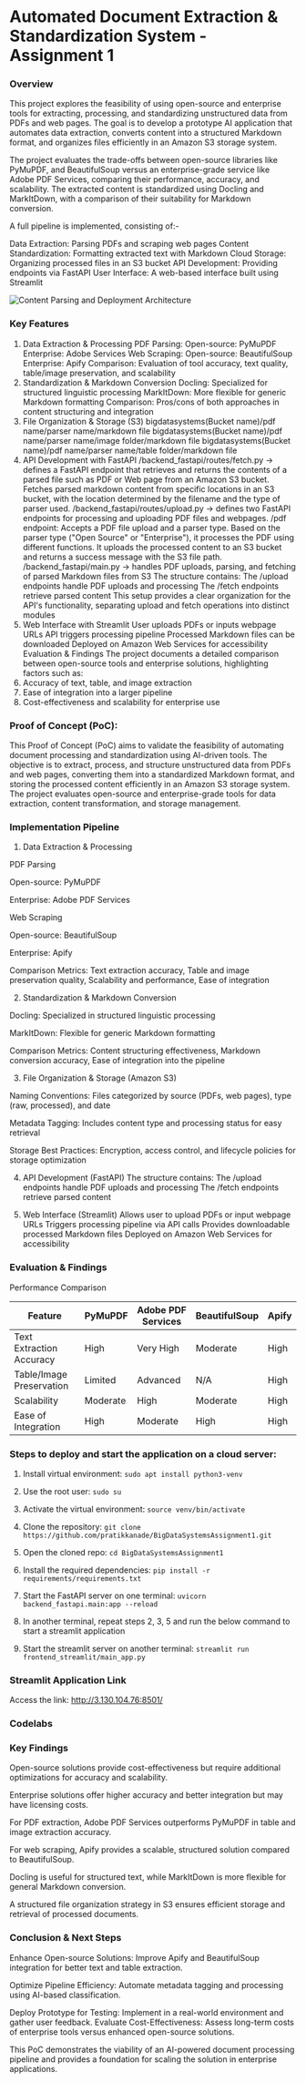 # Automated Document Extraction & Standardization System - Assignment 1

### Overview

This project explores the feasibility of using open-source and enterprise tools for extracting, processing, and standardizing unstructured data from PDFs and web pages. The goal is to develop a prototype AI application that automates data extraction, converts content into a structured Markdown format, and organizes files efficiently in an Amazon S3 storage system.

The project evaluates the trade-offs between open-source libraries like PyMuPDF, and BeautifulSoup versus an enterprise-grade service like Adobe PDF Services, comparing their performance, accuracy, and scalability. The extracted content is standardized using Docling and MarkItDown, with a comparison of their suitability for Markdown conversion.

A full pipeline is implemented, consisting of:-

Data Extraction: Parsing PDFs and scraping web pages
Content Standardization: Formatting extracted text with Markdown
Cloud Storage: Organizing processed files in an S3 bucket
API Development: Providing endpoints via FastAPI
User Interface: A web-based interface built using Streamlit


![Content Parsing and Deployment Architecture](https://github.com/pratikkanade/PDFExtractorApplication/blob/main/architecture_diagram.jpeg?raw=true)


### Key Features
1. Data Extraction & Processing
PDF Parsing:
Open-source: PyMuPDF
Enterprise: Adobe Services
Web Scraping:
Open-source: BeautifulSoup
Enterprise: Apify
Comparison: Evaluation of tool accuracy, text quality, table/image preservation, and scalability
2. Standardization & Markdown Conversion
Docling: Specialized for structured linguistic processing
MarkItDown: More flexible for generic Markdown formatting
Comparison: Pros/cons of both approaches in content structuring and integration
3. File Organization & Storage (S3)
bigdatasystems(Bucket name)/pdf name/parser name/markdown file
bigdatasystems(Bucket name)/pdf name/parser name/image folder/markdown file
bigdatasystems(Bucket name)/pdf name/parser name/table folder/markdown file
5. API Development with FastAPI
/backend_fastapi/routes/fetch.py → defines a FastAPI endpoint that retrieves and returns the contents of a parsed file such as PDF or Web page from an Amazon S3 bucket. Fetches parsed markdown content from specific locations in an S3 bucket, with the location determined by the filename and the type of parser used.
/backend_fastapi/routes/upload.py → defines two FastAPI endpoints for processing and uploading PDF files and webpages.
 /pdf endpoint: Accepts a PDF file upload and a parser type. Based on the parser type ("Open Source" or "Enterprise"), it processes the PDF using different functions. It uploads the processed content to an S3 bucket and returns a success message with the S3 file path.
/backend_fastapi/main.py → handles PDF uploads, parsing, and fetching of parsed Markdown files from S3
The structure contains:
The /upload endpoints handle PDF uploads and processing
The /fetch endpoints retrieve parsed content
This setup provides a clear organization for the API's functionality, separating upload and fetch operations into distinct modules
6. Web Interface with Streamlit
User uploads PDFs or inputs webpage URLs
API triggers processing pipeline
Processed Markdown files can be downloaded
Deployed on Amazon Web Services for accessibility
Evaluation & Findings
The project documents a detailed comparison between open-source tools and enterprise solutions, highlighting factors such as:
1. Accuracy of text, table, and image extraction
2. Ease of integration into a larger pipeline
3. Cost-effectiveness and scalability for enterprise use

### Proof of Concept (PoC):
This Proof of Concept (PoC) aims to validate the feasibility of automating document processing and standardization using AI-driven tools. The objective is to extract, process, and structure unstructured data from PDFs and web pages, converting them into a standardized Markdown format, and storing the processed content efficiently in an Amazon S3 storage system. The project evaluates open-source and enterprise-grade tools for data extraction, content transformation, and storage management.

### Implementation Pipeline

1. Data Extraction & Processing

PDF Parsing

Open-source: PyMuPDF

Enterprise: Adobe PDF Services

Web Scraping

Open-source: BeautifulSoup

Enterprise: Apify

Comparison Metrics: Text extraction accuracy, Table and image preservation quality, Scalability and performance, Ease of integration

2. Standardization & Markdown Conversion

Docling: Specialized in structured linguistic processing

MarkItDown: Flexible for generic Markdown formatting

Comparison Metrics: Content structuring effectiveness, Markdown conversion accuracy, Ease of integration into the pipeline

3. File Organization & Storage (Amazon S3)

Naming Conventions: Files categorized by source (PDFs, web pages), type (raw, processed), and date

Metadata Tagging: Includes content type and processing status for easy retrieval

Storage Best Practices: Encryption, access control, and lifecycle policies for storage optimization

4. API Development (FastAPI)
The structure contains:
The /upload endpoints handle PDF uploads and processing
The /fetch endpoints retrieve parsed content

5. Web Interface (Streamlit)
Allows user to upload PDFs or input webpage URLs
Triggers processing pipeline via API calls
Provides downloadable processed Markdown files
Deployed on Amazon Web Services for accessibility

### Evaluation & Findings
Performance Comparison


|  Feature	                   |     PyMuPDF	      |       Adobe PDF Services	  |    BeautifulSoup	    |   Apify  |
|-----------------------------|-------------------|----------------------------|----------------------|----------|
|  Text Extraction Accuracy	  |      High	        |       Very High	           |      Moderate	       |   High   | 
|  Table/Image Preservation	  |     Limited	      |        Advanced	           |         N/A	         |   High   |
|  Scalability	               |      Moderate	    |         High	              |      Moderate	       |   High   |
|  Ease of Integration	       |       High	       |         Moderate	          |          High	       |   High   |


### Steps to deploy and start the application on a cloud server:

1. Install virtual environment: `sudo apt install python3-venv` 

2. Use the root user: `sudo su` 
 
3. Activate the virtual environment: `source venv/bin/activate`
 
4. Clone the repository: `git clone https://github.com/pratikkanade/BigDataSystemsAssignment1.git`
 
5. Open the cloned repo: `cd BigDataSystemsAssignment1`
 
6. Install the required dependencies: `pip install -r requirements/requirements.txt`
 
7. Start the FastAPI server on one terminal: `uvicorn backend_fastapi.main:app --reload`

8. In another terminal, repeat steps 2, 3, 5 and run the below command to start a streamlit application

9. Start the streamlit server on another terminal: `streamlit run frontend_streamlit/main_app.py`

### Streamlit Application Link 
Access the link: http://3.130.104.76:8501/

### Codelabs




### Key Findings

Open-source solutions provide cost-effectiveness but require additional optimizations for accuracy and scalability.

Enterprise solutions offer higher accuracy and better integration but may have licensing costs.

For PDF extraction, Adobe PDF Services outperforms PyMuPDF in table and image extraction accuracy.

For web scraping, Apify provides a scalable, structured solution compared to BeautifulSoup.

Docling is useful for structured text, while MarkItDown is more flexible for general Markdown conversion.

A structured file organization strategy in S3 ensures efficient storage and retrieval of processed documents.

### Conclusion & Next Steps

Enhance Open-source Solutions: Improve Apify and BeautifulSoup integration for better text and table extraction.

Optimize Pipeline Efficiency: Automate metadata tagging and processing using AI-based classification.

Deploy Prototype for Testing: Implement in a real-world environment and gather user feedback.
Evaluate Cost-Effectiveness: Assess long-term costs of enterprise tools versus enhanced open-source solutions.

This PoC demonstrates the viability of an AI-powered document processing pipeline and provides a foundation for scaling the solution in enterprise applications.


